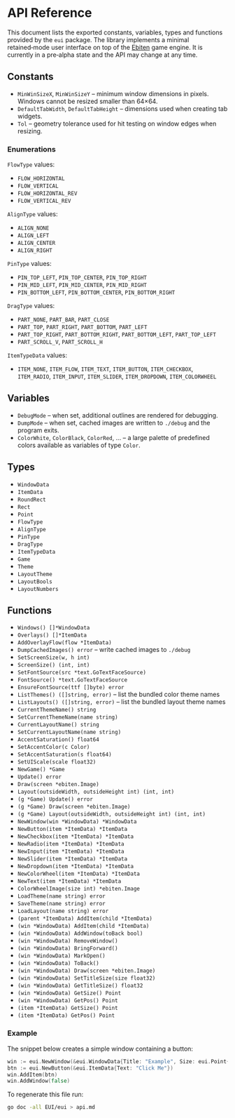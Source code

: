 # API Reference

This document lists the exported constants, variables, types and functions provided by the `eui` package.
The library implements a minimal retained‑mode user interface on top of the [Ebiten](https://ebiten.org/) game engine.
It is currently in a pre‑alpha state and the API may change at any time.

## Constants

- `MinWinSizeX`, `MinWinSizeY` – minimum window dimensions in pixels. Windows cannot be resized smaller than 64×64.
- `DefaultTabWidth`, `DefaultTabHeight` – dimensions used when creating tab widgets.
- `Tol` – geometry tolerance used for hit testing on window edges when resizing.

### Enumerations

`FlowType` values:
- `FLOW_HORIZONTAL`
- `FLOW_VERTICAL`
- `FLOW_HORIZONTAL_REV`
- `FLOW_VERTICAL_REV`

`AlignType` values:
- `ALIGN_NONE`
- `ALIGN_LEFT`
- `ALIGN_CENTER`
- `ALIGN_RIGHT`

`PinType` values:
- `PIN_TOP_LEFT`, `PIN_TOP_CENTER`, `PIN_TOP_RIGHT`
- `PIN_MID_LEFT`, `PIN_MID_CENTER`, `PIN_MID_RIGHT`
- `PIN_BOTTOM_LEFT`, `PIN_BOTTOM_CENTER`, `PIN_BOTTOM_RIGHT`

`DragType` values:
- `PART_NONE`, `PART_BAR`, `PART_CLOSE`
- `PART_TOP`, `PART_RIGHT`, `PART_BOTTOM`, `PART_LEFT`
- `PART_TOP_RIGHT`, `PART_BOTTOM_RIGHT`, `PART_BOTTOM_LEFT`, `PART_TOP_LEFT`
- `PART_SCROLL_V`, `PART_SCROLL_H`

`ItemTypeData` values:
- `ITEM_NONE`, `ITEM_FLOW`, `ITEM_TEXT`, `ITEM_BUTTON`, `ITEM_CHECKBOX`,
  `ITEM_RADIO`, `ITEM_INPUT`, `ITEM_SLIDER`, `ITEM_DROPDOWN`, `ITEM_COLORWHEEL`

## Variables

- `DebugMode` – when set, additional outlines are rendered for debugging.
- `DumpMode` – when set, cached images are written to `./debug` and the
  program exits.
- `ColorWhite`, `ColorBlack`, `ColorRed`, ... – a large palette of predefined
  colors available as variables of type `Color`.

## Types

- `WindowData`
- `ItemData`
- `RoundRect`
- `Rect`
- `Point`
- `FlowType`
- `AlignType`
- `PinType`
- `DragType`
- `ItemTypeData`
- `Game`
- `Theme`
- `LayoutTheme`
- `LayoutBools`
- `LayoutNumbers`

## Functions

- `Windows() []*WindowData`
- `Overlays() []*ItemData`
- `AddOverlayFlow(flow *ItemData)`
- `DumpCachedImages() error` – write cached images to `./debug`
- `SetScreenSize(w, h int)`
- `ScreenSize() (int, int)`
- `SetFontSource(src *text.GoTextFaceSource)`
- `FontSource() *text.GoTextFaceSource`
- `EnsureFontSource(ttf []byte) error`
- `ListThemes() ([]string, error)` – list the bundled color theme names
- `ListLayouts() ([]string, error)` – list the bundled layout theme names
- `CurrentThemeName() string`
- `SetCurrentThemeName(name string)`
- `CurrentLayoutName() string`
- `SetCurrentLayoutName(name string)`
- `AccentSaturation() float64`
- `SetAccentColor(c Color)`
- `SetAccentSaturation(s float64)`
- `SetUIScale(scale float32)`
- `NewGame() *Game`
- `Update() error`
- `Draw(screen *ebiten.Image)`
- `Layout(outsideWidth, outsideHeight int) (int, int)`
- `(g *Game) Update() error`
- `(g *Game) Draw(screen *ebiten.Image)`
- `(g *Game) Layout(outsideWidth, outsideHeight int) (int, int)`
- `NewWindow(win *WindowData) *WindowData`
- `NewButton(item *ItemData) *ItemData`
- `NewCheckbox(item *ItemData) *ItemData`
- `NewRadio(item *ItemData) *ItemData`
- `NewInput(item *ItemData) *ItemData`
- `NewSlider(item *ItemData) *ItemData`
- `NewDropdown(item *ItemData) *ItemData`
- `NewColorWheel(item *ItemData) *ItemData`
- `NewText(item *ItemData) *ItemData`
- `ColorWheelImage(size int) *ebiten.Image`
- `LoadTheme(name string) error`
- `SaveTheme(name string) error`
- `LoadLayout(name string) error`
- `(parent *ItemData) AddItem(child *ItemData)`
- `(win *WindowData) AddItem(child *ItemData)`
- `(win *WindowData) AddWindow(toBack bool)`
- `(win *WindowData) RemoveWindow()`
- `(win *WindowData) BringForward()`
- `(win *WindowData) MarkOpen()`
- `(win *WindowData) ToBack()`
- `(win *WindowData) Draw(screen *ebiten.Image)`
- `(win *WindowData) SetTitleSize(size float32)`
- `(win *WindowData) GetTitleSize() float32`
- `(win *WindowData) GetSize() Point`
- `(win *WindowData) GetPos() Point`
- `(item *ItemData) GetSize() Point`
- `(item *ItemData) GetPos() Point`

### Example

The snippet below creates a simple window containing a button:

```go
win := eui.NewWindow(&eui.WindowData{Title: "Example", Size: eui.Point{X: 200, Y: 120}})
btn := eui.NewButton(&eui.ItemData{Text: "Click Me"})
win.AddItem(btn)
win.AddWindow(false)
```

To regenerate this file run:

```sh
go doc -all EUI/eui > api.md
```
